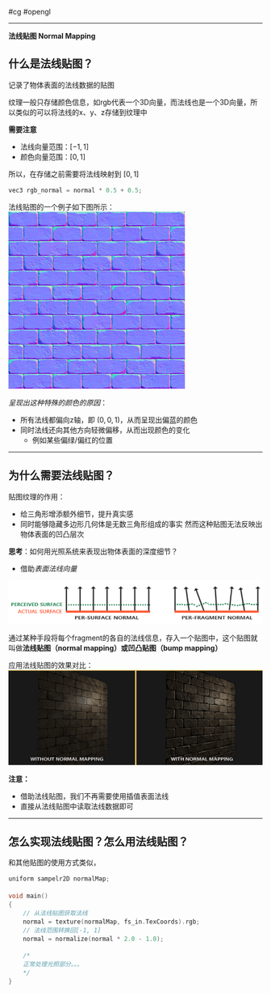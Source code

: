 #cg #opengl 

---

**法线贴图 Normal Mapping**

## 什么是法线贴图？

记录了物体表面的法线数据的贴图

纹理一般只存储颜色信息，如rgb代表一个3D向量，而法线也是一个3D向量，所以类似的可以将法线的x、y、z存储到纹理中

**需要注意**
- 法线向量范围：$[-1, 1]$
- 颜色向量范围：$[0, 1]$

所以，在存储之前需要将法线映射到 $[0, 1]$

```c
vec3 rgb_normal = normal * 0.5 + 0.5;
```

法线贴图的一个例子如下图所示：![Alt text](img/5-4-法线贴图示例.png)

*呈现出这种特殊的颜色的原因*：
- 所有法线都偏向z轴，即 $(0, 0, 1)$，从而呈现出偏蓝的颜色
- 同时法线还向其他方向轻微偏移，从而出现颜色的变化
  - 例如某些偏绿/偏红的位置

---
## 为什么需要法线贴图？

贴图纹理的作用：
- 给三角形增添额外细节，提升真实感
- 同时能够隐藏多边形几何体是无数三角形组成的事实
然而这种贴图无法反映出物体表面的凹凸层次

**思考**：如何用光照系统来表现出物体表面的深度细节？
- 借助*表面法线向量*

![Alt text](img/5-4-表面法线.png)

通过某种手段将每个fragment的各自的法线信息，存入一个贴图中，这个贴图就叫做**法线贴图（normal mapping）**或**凹凸贴图（bump mapping）**

应用法线贴图的效果对比：
![Alt text](img/5-4-应用法线贴图效果对比.png)

**注意：**
- 借助法线贴图，我们不再需要使用插值表面法线
- 直接从法线贴图中读取法线数据即可

---
## 怎么实现法线贴图？怎么用法线贴图？

和其他贴图的使用方式类似，

```c
uniform sampelr2D normalMap;

void main()
{
    // 从法线贴图获取法线
    normal = texture(normalMap, fs_in.TexCoords).rgb;
    // 法线范围转换回[-1, 1]
    normal = normalize(normal * 2.0 - 1.0);

    /*
    正常处理光照部分。。。
    */
}
```


